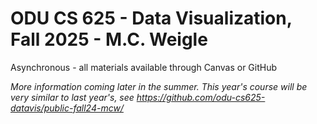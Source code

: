 # ODU CS 625 - Data Visualization, Fall 2025 - M.C. Weigle

Asynchronous - all materials available through Canvas or GitHub

*More information coming later in the summer. This year's course will be very similar to last year's, see <https://github.com/odu-cs625-datavis/public-fall24-mcw/>*
